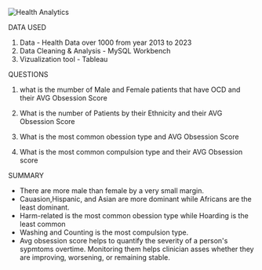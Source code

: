 ![Health Analytics](https://github.com/user-attachments/assets/726d4958-055e-4568-99ea-c9b1fe009032)

DATA USED

1. Data - Health Data over 1000 from year 2013 to 2023
2. Data Cleaning & Analysis - MySQL Workbench
3. Vizualization tool - Tableau

QUESTIONS

1. what is the mumber of Male and Female patients that have OCD and their AVG Obsession Score

2. What is the number of Patients by their Ethnicity and their AVG Obsession Score

3. What is the most common obession type and AVG Obsession Score

4. What is the most common compulsion type and their AVG Obsession score




SUMMARY
- There are more male than female by a very small margin.
- Cauasion,Hispanic, and Asian are more dominant while Africans are the least dominant.
- Harm-related is the most common obession type while Hoarding is the least common
- Washing and Counting is the most compulsion type.
- Avg obsession score helps to quantify the severity of a person's sypmtoms overtime. Monitoring them helps clinician asses whether they are improving, worsening, or remaining stable.
  
  

